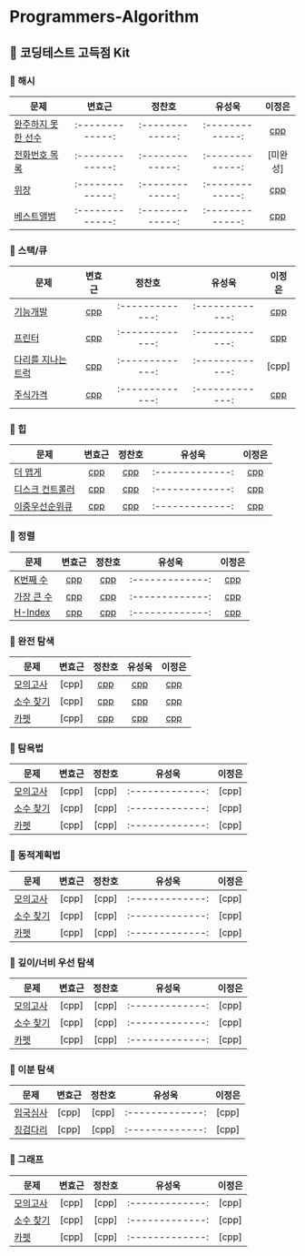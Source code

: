 # Programmers-Algorithm

## :pushpin: 코딩테스트 고득점 Kit

### :bookmark: 해시
| 문제 | 변효근 | 정찬호 | 유성욱 | 이정은 | 
| ------------- |:-------------:|:-------------:|:-------------:|:-------------:|
| [완주하지 못한 선수](https://programmers.co.kr/learn/courses/30/lessons/42576) |:-------------:|:-------------:|:-------------:|[cpp](Hash/완주하지%20못한%20선수_이정은.cpp)| 
| [전화번호 목록](https://programmers.co.kr/learn/courses/30/lessons/42577) |:-------------:|:-------------:|:-------------:|[미완성]| 
| [위장](https://programmers.co.kr/learn/courses/30/lessons/42578) |:-------------:|:-------------:|:-------------:|[cpp](Hash/위장_이정은.cpp)| 
| [베스트앨범](https://programmers.co.kr/learn/courses/30/lessons/42579) |:-------------:|:-------------:|:-------------:|[cpp](Hash/베스트앨범_이정은.cpp)| 

### :bookmark: 스택/큐
| 문제 | 변효근 | 정찬호 | 유성욱 | 이정은 | 
| ------------- |:-------------:|:-------------:|:-------------:|:-------------:|
| [기능개발](https://programmers.co.kr/learn/courses/30/lessons/42586) |[cpp](Stack_Queue/기능개발_변효근.cpp)|:-------------:|:-------------:|[cpp](Stack_Queue/기능개발_이정은.cpp)| 
| [프린터](https://programmers.co.kr/learn/courses/30/lessons/42587) |[cpp](Stack_Queue/프린터_변효근.cpp)|:-------------:|:-------------:|[cpp](Stack_Queue/프린터_이정은.cpp)| 
| [다리를 지나는 트럭](https://programmers.co.kr/learn/courses/30/lessons/42583) |[cpp](Stack_Queue/다리를%20지나는%20트력_변효근.cpp)|:-------------:|:-------------:|[cpp]| 
| [주식가격](https://programmers.co.kr/learn/courses/30/lessons/42584) |[cpp](Stack_Queue/주식가격_변효근.cpp)|:-------------:|:-------------:|[cpp](Stack_Queue/주식가격_이정은.cpp)| 

### :bookmark: 힙
| 문제 | 변효근 | 정찬호 | 유성욱 | 이정은 | 
| ------------- |:-------------:|:-------------:|:-------------:|:-------------:|
| [더 맵게](https://programmers.co.kr/learn/courses/30/lessons/42626) |[cpp](Heap/더%20맵게_변효근.cpp)|[cpp](Heap/더맵게_정찬호.cpp)|:-------------:|[cpp](Heap/더맵게_이정은.cpp)| 
| [디스크 컨트롤러](https://programmers.co.kr/learn/courses/30/lessons/42627) |[cpp](Heap/디스크%20컨트롤러_변효근.cpp)|[cpp](Heap/디스크컨트롤러_정찬호.cpp)|:-------------:|[cpp](Heap/디스크컨트롤러_이정은.cpp)| 
| [이중우선순위큐](https://programmers.co.kr/learn/courses/30/lessons/42628) |[cpp](Heap/이중우선순위큐_변효근.cpp)|[cpp](Heap/이중우선순위큐_정찬호.cpp)|:-------------:|[cpp](Heap/이중우선순위큐_이정은.cpp)| 

### :bookmark: 정렬
| 문제 | 변효근 | 정찬호 | 유성욱 | 이정은 | 
| ------------- |:-------------:|:-------------:|:-------------:|:-------------:|
| [K번째 수](https://programmers.co.kr/learn/courses/30/lessons/42748) |[cpp](Sort/K번째수_변효근.cpp)|[cpp](Sort/K번째%20수_정찬호.cpp)|:-------------:|[cpp](Sort/K번째수_이정은.cpp)| 
| [가장 큰 수](https://programmers.co.kr/learn/courses/30/lessons/42746) |[cpp](Sort/가장큰수_변효근.cpp)|[cpp](Sort/가장큰수_정찬호.cpp)|:-------------:|[cpp](Sort/가장큰수_이정은.cpp)| 
| [H-Index](https://programmers.co.kr/learn/courses/30/lessons/42747) |[cpp](Sort/H-Index_변효근.cpp)|[cpp](Sort/H-index_정찬호.cpp)|:-------------:|[cpp](Sort/H-Index_이정은.cpp)| 
 
 ### :bookmark: 완전 탐색
| 문제 | 변효근 | 정찬호 | 유성욱 | 이정은 | 
| ------------- |:-------------:|:-------------:|:-------------:|:-------------:|
| [모의고사](https://programmers.co.kr/learn/courses/30/lessons/42840) |[cpp]|[cpp](Brute-Force/모의고사_정찬호.cpp)|[cpp](Brute-Force/모의고사_유성욱.cpp)|[cpp](Brute-Force/모의고사_이정은.cpp)| 
| [소수 찾기](https://programmers.co.kr/learn/courses/30/lessons/42839) |[cpp]|[cpp](Brute-Force/소수찾기_정찬호.cpp)|[cpp](Brute-Force/소수찾기_유성욱.cpp)|[cpp](Brute-Force/소수찾기_이정은.cpp)| 
| [카펫](https://programmers.co.kr/learn/courses/30/lessons/42842) |[cpp]|[cpp](Brute-Force/카펫_정찬호.cpp)|[cpp](Brute-Force/카펫_유성욱.cpp)|[cpp](Brute-Force/카펫_이정은.cpp)| 

 ### :bookmark: 탐욕법
| 문제 | 변효근 | 정찬호 | 유성욱 | 이정은 | 
| ------------- |:-------------:|:-------------:|:-------------:|:-------------:|
| [모의고사](https://programmers.co.kr/learn/courses/30/lessons/42840) |[cpp]|[cpp]|:-------------:|[cpp]| 
| [소수 찾기](https://programmers.co.kr/learn/courses/30/lessons/42839) |[cpp]|[cpp]|:-------------:|[cpp]| 
| [카펫](https://programmers.co.kr/learn/courses/30/lessons/42842) |[cpp]|[cpp]|:-------------:|[cpp]| 

 ### :bookmark: 동적계획법
| 문제 | 변효근 | 정찬호 | 유성욱 | 이정은 | 
| ------------- |:-------------:|:-------------:|:-------------:|:-------------:|
| [모의고사](https://programmers.co.kr/learn/courses/30/lessons/42840) |[cpp]|[cpp]|:-------------:|[cpp]| 
| [소수 찾기](https://programmers.co.kr/learn/courses/30/lessons/42839) |[cpp]|[cpp]|:-------------:|[cpp]| 
| [카펫](https://programmers.co.kr/learn/courses/30/lessons/42842) |[cpp]|[cpp]|:-------------:|[cpp]| 

 ### :bookmark: 깊이/너비 우선 탐색
| 문제 | 변효근 | 정찬호 | 유성욱 | 이정은 | 
| ------------- |:-------------:|:-------------:|:-------------:|:-------------:|
| [모의고사](https://programmers.co.kr/learn/courses/30/lessons/42840) |[cpp]|[cpp]|:-------------:|[cpp]| 
| [소수 찾기](https://programmers.co.kr/learn/courses/30/lessons/42839) |[cpp]|[cpp]|:-------------:|[cpp]| 
| [카펫](https://programmers.co.kr/learn/courses/30/lessons/42842) |[cpp]|[cpp]|:-------------:|[cpp]| 

 ### :bookmark: 이분 탐색
| 문제 | 변효근 | 정찬호 | 유성욱 | 이정은 | 
| ------------- |:-------------:|:-------------:|:-------------:|:-------------:|
| [입국심사](https://programmers.co.kr/learn/courses/30/lessons/43238) |[cpp]|[cpp]|:-------------:|[cpp]| 
| [징검다리](https://programmers.co.kr/learn/courses/30/lessons/43236) |[cpp]|[cpp]|:-------------:|[cpp]| 

 ### :bookmark: 그래프
| 문제 | 변효근 | 정찬호 | 유성욱 | 이정은 | 
| ------------- |:-------------:|:-------------:|:-------------:|:-------------:|
| [모의고사](https://programmers.co.kr/learn/courses/30/lessons/42840) |[cpp]|[cpp]|:-------------:|[cpp]| 
| [소수 찾기](https://programmers.co.kr/learn/courses/30/lessons/42839) |[cpp]|[cpp]|:-------------:|[cpp]| 
| [카펫](https://programmers.co.kr/learn/courses/30/lessons/42842) |[cpp]|[cpp]|:-------------:|[cpp]| 


